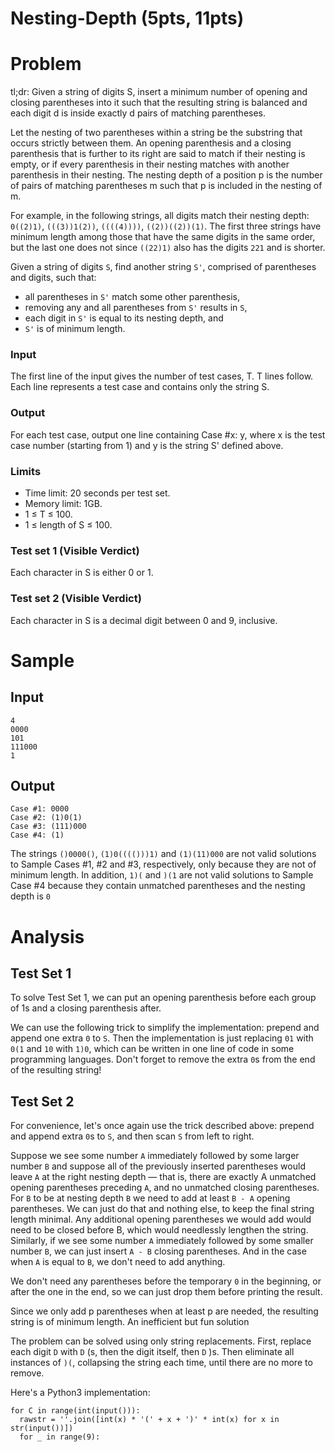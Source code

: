 # Nesting-Depth (5pts, 11pts)

# Problem

tl;dr: Given a string of digits S, insert a minimum number of opening and closing parentheses into it such that the resulting string is balanced and each digit d is inside exactly d pairs of matching parentheses.

Let the nesting of two parentheses within a string be the substring that occurs strictly between them. An opening parenthesis and a closing parenthesis that is further to its right are said to match if their nesting is empty, or if every parenthesis in their nesting matches with another parenthesis in their nesting. The nesting depth of a position p is the number of pairs of matching parentheses m such that p is included in the nesting of m.

For example, in the following strings, all digits match their nesting depth: `0((2)1)`, `(((3))1(2))`, `((((4))))`, `((2))((2))(1)`. The first three strings have minimum length among those that have the same digits in the same order, but the last one does not since `((22)1)` also has the digits `221` and is shorter.

Given a string of digits `S`, find another string `S'`, comprised of parentheses and digits, such that:

- all parentheses in `S'` match some other parenthesis,
- removing any and all parentheses from `S'` results in `S`,
- each digit in `S'` is equal to its nesting depth, and
- `S'` is of minimum length.

### Input

The first line of the input gives the number of test cases, T. T lines follow. Each line represents a test case and contains only the string S.
### Output

For each test case, output one line containing Case #x: y, where x is the test case number (starting from 1) and y is the string S' defined above.
### Limits

- Time limit: 20 seconds per test set.
- Memory limit: 1GB.
- 1 ≤ T ≤ 100.
- 1 ≤ length of S ≤ 100.

### Test set 1 (Visible Verdict)
Each character in S is either 0 or 1.

### Test set 2 (Visible Verdict)
Each character in S is a decimal digit between 0 and 9, inclusive.

# Sample

## Input 
```
4
0000
101
111000
1
```
  
## Output
```
Case #1: 0000
Case #2: (1)0(1)
Case #3: (111)000
Case #4: (1)
```
  

The strings `()0000()`, `(1)0(((()))1)` and `(1)(11)000` are not valid solutions to Sample Cases #1, #2 and #3, respectively, only because they are not of minimum length. In addition, `1)(` and `)(1` are not valid solutions to Sample Case #4 because they contain unmatched parentheses and the nesting depth is `0`


# Analysis

## Test Set 1

To solve Test Set 1, we can put an opening parenthesis before each group of 1s and a closing parenthesis after.

We can use the following trick to simplify the implementation: prepend and append one extra `0` to `S`. Then the implementation is just replacing `01` with `0(1` and `10` with `1)0`, which can be written in one line of code in some programming languages. Don't forget to remove the extra `0`s from the end of the resulting string!

## Test Set 2

For convenience, let's once again use the trick described above: prepend and append extra `0`s to `S`, and then scan `S` from left to right.

Suppose we see some number `A` immediately followed by some larger number `B` and suppose all of the previously inserted parentheses would leave `A` at the right nesting depth — that is, there are exactly A unmatched opening parentheses preceding `A`, and no unmatched closing parentheses. For `B` to be at nesting depth `B` we need to add at least `B - A` opening parentheses. We can just do that and nothing else, to keep the final string length minimal. Any additional opening parentheses we would add would need to be closed before B, which would needlessly lengthen the string. Similarly, if we see some number `A` immediately followed by some smaller number `B`, we can just insert `A - B` closing parentheses. And in the case when `A` is equal to `B`, we don't need to add anything.

We don't need any parentheses before the temporary `0` in the beginning, or after the one in the end, so we can just drop them before printing the result.

Since we only add p parentheses when at least p are needed, the resulting string is of minimum length.
An inefficient but fun solution

The problem can be solved using only string replacements. First, replace each digit `D` with `D` (s, then the digit itself, then `D` )s. Then eliminate all instances of `)(`, collapsing the string each time, until there are no more to remove.

Here's a Python3 implementation:
```
for C in range(int(input())):
  rawstr = ''.join([int(x) * '(' + x + ')' * int(x) for x in str(input())])
  for _ in range(9):
```
